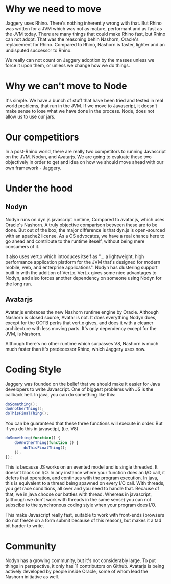 # Why we need to move

Jaggery uses Rhino. There's nothing inherently wrong with that. But Rhino was written for a JVM which was not as mature, performant and as fast as the JVM today. There are many things that could make Rhino fast, but Rhino can not adopt. That was the reasoning behin Nashorn, Oracle's replacement for Rhino. Compared to Rhino, Nashorn is faster, lighter and an undisputed successor to Rhino.

We really can not count on Jaggery adoption by the masses unless we force it upon them, or unless we change how we do things.

# Why we can't move to Node

It's simple. We have a bunch of stuff that have been tried and tested in real world problems, that run in the JVM. If we move to Javascript, it doesn't make sense to lose what we have done in the process. Node, does not allow us to use our jars.

# Our competitiors

In a post-Rhino world, there are really two competitors to running Javascript on the JVM. Nodyn, and Avatarjs. We are going to evaluate these two objectively in order to get and idea on how we should move ahead with our own framework - Jaggery.

# Under the hood

## Nodyn 
Nodyn runs on dyn.js javascript runtime, Compared to avatar.js, which uses Oracle's Nashorn. A truly objective comparison between these are to be done. But out of the box, the major difference is that dyn.js is open-sourced with an apache2 license. As a OS advocates, we have a real chance here to go ahead and contribute to the runtime iteself, without being mere consumers of it.

It also uses vert.x which introduces itself as "... a lightweight, high performance application platform for the JVM that's designed for modern mobile, web, and enterprise applications". Nodyn has clustering support built in with the addition of Vert.x. Vert.x gives some nice advantages to Nodyn, and also forces another dependency on someone using Nodyn for the long run.

## Avatarjs
Avatar.js embraces the new Nashorn runtime engine by Oracle. Although Nashorn is closed source, Avatar is not. It does everything Nodyn does, except for the OOTB perks that vert.x gives, and does it with a cleaner architecture with less moving parts. It's only dependency except for the JVM, is Nashorn.

Although there's no other runtime which surpasses V8, Nashorn is much much faster than it's predecessor Rhino, which Jaggery uses now.

# Coding Style

Jaggery was founded on the belief that we should make it easier for Java developers to write Javascript. One of biggest problems with JS is the callback hell. In java, you can do something like this:

```java
doSomething();
doAnotherThing();
doThisFinalThing();
```

You can be guaranteed that these three functions will execute in order. But if you do this in javasctipt, (i.e. V8)

```js
doSomething(function() {
	doAnotherThing(function () {
		doThisFinalThing();
	});
});
```

This is because JS works on an evented model and is single threaded. It doesn't block on I/O. In any instance where your function does an I/O call, it defers that operation, and continues with the program execution. In java, this is equivalent to a thread being spawned on every I/O call. With threads, you get race conditions, all over and you need to handle that. Because of that, we in java choose our battles with thread. Whereas in javascript, (although we don't work with threads in the same sense) you can not subscibe to the synchronous coding style when your program does I/O. 

This make Javascript really fast, suitable to work with front-ends (browsers do not freeze on a form submit because of this reason), but makes it a tad bit harder to write.

# Community

Nodyn has a growing community, but it's not considerably large. To put things in perspective, it only has 11 contributors on Github. Avatarjs is being actively developed by people inside Oracle, some of whom lead the Nashorn initiative as well.